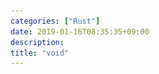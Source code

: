 ```yaml
---
categories: ["Rust"]
date: 2019-01-16T08:35:35+09:00
description:
title: "void"
---
```

<section data-markdown
    data-separator="\n===\n"
    data-vertical="\n---\n"
    data-notes="^Note:">
<script type="text/template">
# void
----------------------
[Shinjuku.rs #2 @FORCIA](https://forcia.connpass.com/event/110888/)
<!-- .slide: class="center" -->
===
# About Me
---------
![κeenのアイコン](/images/kappa.png) <!-- .element: style="position:absolute;right:0;z-index:-1" width="20%" -->

 * κeen
 * [@blackenedgold](https://twitter.com/blackenedgold)
 * Github: [KeenS](https://github.com/KeenS)
 * [Idein Inc.](https://idein.jp/)のエンジニア
 * Lisp, ML, Rust, Shell Scriptあたりを書きます
===
# 発散型
--------

* `!`
* [ドキュメント](https://doc.rust-jp.rs/the-rust-programming-language-ja/1.6/book/functions.html#%E7%99%BA%E6%95%A3%E3%81%99%E3%82%8B%E9%96%A2%E6%95%B0)
  + 標準ライブラリだと [exit](https://doc.rust-lang.org/std/process/fn.exit.html) とか
  + 他には無限ループ、パニック、 `return`/`continue` など
* 呼び出し元に制御が返らない
* どんな型にもなれる

===
# 発散型
--------

``` rust
use std::process::exit;
// pub fn exit(code: i32) -> !

let hoge: i32 = exit(0);
let fuga: () = exit(0);
```

===
# `match` と型
--------------

* `match` の返り値は腕の型で決まる
* 発散型と他の型の組み合わせだと他の型になる

``` rust
let piyo: i32 = match 0 {
    // !
    0 => exit(0),
    // i32
    n => 1i32,
};
```

===
# `Void`
--------

``` rust
enum Void {}
```

===
# `Void`
--------

* バリアント(=コンストラクタ)がない
  + 値を作れない
* もしその値を受け取れるとしたらどうなる？

===
# `Void` の作り方
-----------------

* 発散型を使うと(コード上は)作れる
* 発散型なので実行時にはこのコードに到達しない

``` rust
let void: Void = unimplemented!();
//...
```

===
# `Void` の作り方2
-----------------

* 関数を使うと(コード上は)受け取れる
* 実際にはこの関数は呼べない

``` rust
fn take_void(void: Void) {
    // ...
}
```

===
# `Void` にマッチ
---------------

* Q: これはコンパイルが通る？
* A: 通る<!-- .element: class="fragment" data-fragment-index="1" -->

``` rust
fn absurd(void: Void) {
    match void {};
}
```

===
# `Void` にマッチ
---------------

* 返り値型はなんでもいい

``` rust
fn absurd(void: Void) -> () {
    match void {}
}
```

===
# `Void` にマッチ
---------------

* 返り値を発散型にもできる!

``` rust
fn absurd(void: Void) -> ! {
    match void {}
}
```

===
# `Void` と列挙型
-----------------

* `Result<T, Void>` という型を考える
* `Void` は作れないので `Err` はありえない
* `Ok` しか存在しない `Result` 型に

===
# `Void` と列挙型
-----------------

* Q: これはコンパイルが通る？
* A: 通らない<!-- .element: class="fragment" data-fragment-index="1" -->

``` rust
let result: Result<(), Void> = Ok(());
match result {
  Ok(()) => //
}

```

===
# `absurd` の使いどころ
-----------------------

* これはコンパイルが通る

``` rust
let result: Result<(), Void> = Ok(());
match result {
  Ok(()) => //
  Err(void) => absurd(void),
}

```

===
# `absurd` の使いどころ
-----------------------

* こういうのも作れる

``` rust
fn safe_unwrap<T>(result: Result<T, Void>) -> T {
    match result {
        Ok(t) => t,
        Err(void) => absurd(void),
    }
}
```

===
# まとめ
--------

* `!` は特殊な型だよ
* 空の列挙型 (`Void`) から `!` が作れるよ
* `Void` を使うと面白いことができるよ
* See also [voidクレート](https://crates.io/crates/void) - 今回の内容を実装してるやつ
* See also [never type](https://doc.rust-lang.org/std/primitive.never.html) と [RFC](https://github.com/rust-lang/rfcs/blob/master/text/1216-bang-type.md) - `!` を空の列挙型にする提案


</script>
</section>
